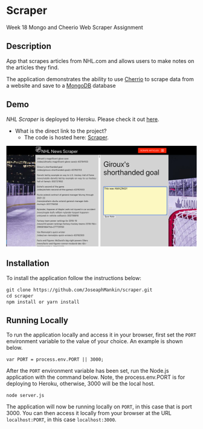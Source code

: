 # Scraper
Week 18 Mongo and Cheerio Web Scraper Assignment

## Description

App that scrapes articles from NHL.com and allows users to make notes on the articles they find.

The application demonstrates the ability to use [Cherrio](https://www.npmjs.com/package/cheerio) to scrape data from a website and save to a [MongoDB](https://www.mongodb.com/) database

## Demo
	
*NHL Scraper* is deployed to Heroku. Please check it out [here](https://mankin-scraper.herokuapp.com/).

- What is the direct link to the project?
  * The code is hosted here: [Scraper](https://github.com/JoseaphMankin/scraper).

![Alt text](/public/images/scraperScreen.png?raw=true "Scraper Screenshot")

## Installation

To install the application follow the instructions below:

	git clone https://github.com/JoseaphMankin/scraper.git
	cd scraper
	npm install or yarn install
	
## Running Locally

To run the application locally and access it in your browser, first set the `PORT` environment variable to the value of your choice. An example is shown below.

	var PORT = process.env.PORT || 3000;
	
After the `PORT` environment variable has been set, run the Node.js application with the command below. Note, the process.env.PORT is for deploying to Heroku, otherwise, 3000 will be the local host.

	node server.js
	
The application will now be running locally on `PORT`, in this case that is port 3000. You can then access it locally from your browser at the URL `localhost:PORT`, in this case `localhost:3000`.